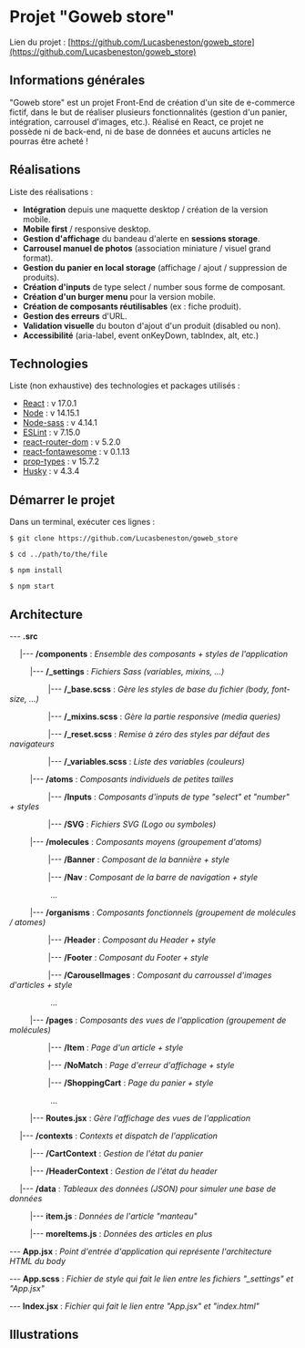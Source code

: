 # Projet "Goweb store"

Lien du projet : [https://github.com/Lucasbeneston/goweb_store](https://github.com/Lucasbeneston/goweb_store)

## Informations générales

"Goweb store" est un projet Front-End de création d'un site de e-commerce fictif, dans le but de réaliser plusieurs fonctionnalités (gestion d'un panier, intégration, carrousel d'images, etc.). Réalisé en React, ce projet ne possède ni de back-end, ni de base de données et aucuns articles ne pourras être acheté !

## Réalisations

Liste des réalisations :

- **Intégration** depuis une maquette desktop / création de la version mobile.
- **Mobile first** / responsive desktop.
- **Gestion d'affichage** du bandeau d'alerte en **sessions storage**.
- **Carrousel manuel de photos** (association miniature / visuel grand format).
- **Gestion du panier en local storage** (affichage / ajout / suppression de produits).
- **Création d'inputs** de type select / number sous forme de composant.
- **Création d'un burger menu** pour la version mobile.
- **Création de composants réutilisables** (ex : fiche produit).
- **Gestion des erreurs** d'URL.
- **Validation visuelle** du bouton d'ajout d'un produit (disabled ou non).
- **Accessibilité** (aria-label, event onKeyDown, tabIndex, alt, etc.)

## Technologies

Liste (non exhaustive) des technologies et packages utilisés :

- [React](https://www.npmjs.com/package/react) : v 17.0.1
- [Node](https://nodejs.org/en/) : v 14.15.1
- [Node-sass](https://www.npmjs.com/package/node-sass) : v 4.14.1
- [ESLint](https://www.npmjs.com/package/eslint) : v 7.15.0
- [react-router-dom](https://www.npmjs.com/package/react-router-dom) : v 5.2.0
- [react-fontawesome](https://www.npmjs.com/package/@fortawesome/react-fontawesome) : v 0.1.13
- [prop-types](https://www.npmjs.com/package/prop-types) : v 15.7.2
- [Husky](https://www.npmjs.com/package/husky) : v 4.3.4

## Démarrer le projet

Dans un terminal, exécuter ces lignes :

`$ git clone https://github.com/Lucasbeneston/goweb_store`

`$ cd ../path/to/the/file`

`$ npm install`

`$ npm start`

## Architecture

--- **.src**

&emsp; |--- **/components** : _Ensemble des composants + styles de l'application_

&emsp; &emsp; |--- **/\_settings** : _Fichiers Sass (variables, mixins, ...)_

&emsp; &emsp; &emsp; &emsp;|--- **/\_base.scss** : _Gère les styles de base du fichier (body, font-size, ...)_

&emsp; &emsp; &emsp; &emsp;|--- **/\_mixins.scss** : _Gère la partie responsive (media queries)_

&emsp; &emsp; &emsp; &emsp;|--- **/\_reset.scss** : _Remise à zéro des styles par défaut des navigateurs_

&emsp; &emsp; &emsp; &emsp;|--- **/\_variables.scss** : _Liste des variables (couleurs)_

&emsp; &emsp; |--- **/atoms** : _Composants individuels de petites tailles_

&emsp; &emsp; &emsp; &emsp;|--- **/Inputs** : _Composants d'inputs de type "select" et "number" + styles_

&emsp; &emsp; &emsp; &emsp;|--- **/SVG** : _Fichiers SVG (Logo ou symboles)_

&emsp; &emsp; |--- **/molecules** : _Composants moyens (groupement d'atoms)_

&emsp; &emsp; &emsp; &emsp;|--- **/Banner** : _Composant de la bannière + style_

&emsp; &emsp; &emsp; &emsp;|--- **/Nav** : _Composant de la barre de navigation + style_

&emsp; &emsp; &emsp; &emsp; ...

&emsp; &emsp; |--- **/organisms** : _Composants fonctionnels (groupement de molécules / atomes)_

&emsp; &emsp; &emsp; &emsp;|--- **/Header** : _Composant du Header + style_

&emsp; &emsp; &emsp; &emsp;|--- **/Footer** : _Composant du Footer + style_

&emsp; &emsp; &emsp; &emsp;|--- **/CarouselImages** : _Composant du carroussel d'images d'articles + style_

&emsp; &emsp; &emsp; &emsp; ...

&emsp; &emsp; |--- **/pages** : _Composants des vues de l'application (groupement de molécules)_

&emsp; &emsp; &emsp; &emsp;|--- **/Item** : _Page d'un article + style_

&emsp; &emsp; &emsp; &emsp;|--- **/NoMatch** : _Page d'erreur d'affichage + style_

&emsp; &emsp; &emsp; &emsp;|--- **/ShoppingCart** : _Page du panier + style_

&emsp; &emsp; &emsp; &emsp; ...

&emsp; &emsp; |--- **Routes.jsx** : _Gère l'affichage des vues de l'application_

&emsp; |--- **/contexts** : _Contexts et dispatch de l'application_

&emsp; &emsp; |--- **/CartContext** : _Gestion de l'état du panier_

&emsp; &emsp; |--- **/HeaderContext** : _Gestion de l'état du header_

&emsp; |--- **/data** : _Tableaux des données (JSON) pour simuler une base de données_

&emsp; &emsp; |--- **item.js** : _Données de l'article "manteau"_

&emsp; &emsp; |--- **moreItems.js** : _Données des articles en plus_

--- **App.jsx** : _Point d'entrée d'application qui représente l'architecture HTML du body_

--- **App.scss** : _Fichier de style qui fait le lien entre les fichiers "\_settings" et "App.jsx"_

--- **Index.jsx** : _Fichier qui fait le lien entre "App.jsx" et "index.html"_

## Illustrations
